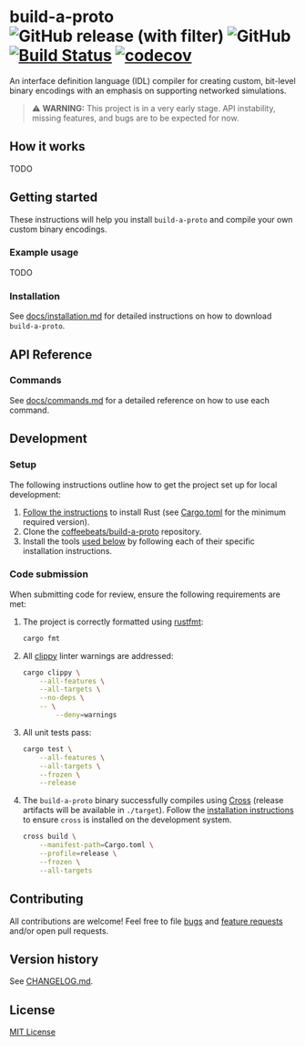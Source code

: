 # **build-a-proto** ![GitHub release (with filter)](https://img.shields.io/github/v/release/coffeebeats/build-a-proto) ![GitHub](https://img.shields.io/github/license/coffeebeats/build-a-proto) [![Build Status](https://img.shields.io/github/actions/workflow/status/coffeebeats/build-a-proto/check-commit.yml?branch=main)](https://github.com/coffeebeats/build-a-proto/actions?query=branch%3Amain+workflow%3Acheck) [![codecov](https://codecov.io/gh/coffeebeats/build-a-proto/graph/badge.svg)](https://codecov.io/gh/coffeebeats/build-a-proto)

An interface definition language (IDL) compiler for creating custom, bit-level binary encodings with an emphasis on supporting networked simulations.

> ⚠️ **WARNING:** This project is in a very early stage. API instability, missing features, and bugs are to be expected for now.

## **How it works**

TODO

## **Getting started**

These instructions will help you install `build-a-proto` and compile your own custom binary encodings.

### **Example usage**

TODO

### **Installation**

See [docs/installation.md](./docs/installation.md#installation) for detailed instructions on how to download `build-a-proto`.

## **API Reference**

### **Commands**

See [docs/commands.md](./docs/commands.md) for a detailed reference on how to use each command.

## **Development**

### Setup

The following instructions outline how to get the project set up for local development:

1. [Follow the instructions](https://www.rust-lang.org/tools/install) to install Rust (see [Cargo.toml](./Cargo.toml) for the minimum required version).
2. Clone the [coffeebeats/build-a-proto](https://github.com/coffeebeats/build-a-proto) repository.
3. Install the tools [used below](#code-submission) by following each of their specific installation instructions.

### Code submission

When submitting code for review, ensure the following requirements are met:

1. The project is correctly formatted using [rustfmt](https://github.com/rust-lang/rustfmt):

    ```sh
    cargo fmt
    ```

2. All [clippy](https://github.com/rust-lang/rust-clippy) linter warnings are addressed:

    ```sh
    cargo clippy \
        --all-features \
        --all-targets \
        --no-deps \
        -- \
            --deny=warnings
    ```

3. All unit tests pass:

    ```sh
    cargo test \
        --all-features \
        --all-targets \
        --frozen \
        --release
    ```

4. The `build-a-proto` binary successfully compiles using [Cross](https://github.com/cross-rs/cross) (release artifacts will be available in `./target`). Follow the [installation instructions](https://github.com/cross-rs/cross#installation) to ensure `cross` is installed on the development system.

    ```sh
    cross build \
        --manifest-path=Cargo.toml \
        --profile=release \
        --frozen \
        --all-targets
    ```

## **Contributing**

All contributions are welcome! Feel free to file [bugs](https://github.com/coffeebeats/build-a-proto/issues/new?assignees=&labels=bug&projects=&template=bug-report.md&title=) and [feature requests](https://github.com/coffeebeats/build-a-proto/issues/new?assignees=&labels=enhancement&projects=&template=feature-request.md&title=) and/or open pull requests.

## **Version history**

See [CHANGELOG.md](https://github.com/coffeebeats/build-a-proto/blob/main/CHANGELOG.md).

## **License**

[MIT License](https://github.com/coffeebeats/build-a-proto/blob/main/LICENSE)
